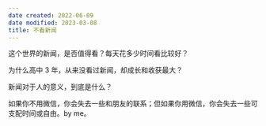 ```yaml
---
date created: 2022-06-09
date modified: 2023-03-08
title: 不看新闻
---
```


这个世界的新闻，是否值得看？每天花多少时间看比较好？

为什么高中 3 年，从来没看过新闻，却成长和收获最大？

新闻对于人的意义，到底是什么？

如果你不用微信，你会失去一些和朋友的联系；但如果你用微信，你会失去一些可支配时间或自由。by me。
